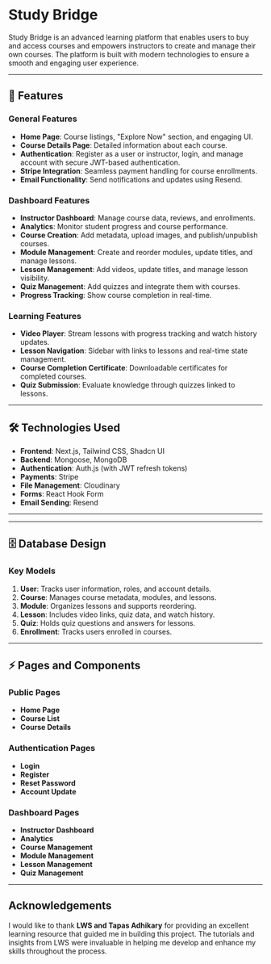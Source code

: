 # Study Bridge

Study Bridge is an advanced learning platform that enables users to buy and access courses and empowers instructors to create and manage their own courses. The platform is built with modern technologies to ensure a smooth and engaging user experience.

---

## 🌟 Features

### General Features
- **Home Page**: Course listings, "Explore Now" section, and engaging UI.
- **Course Details Page**: Detailed information about each course.
- **Authentication**: Register as a user or instructor, login, and manage account with secure JWT-based authentication.
- **Stripe Integration**: Seamless payment handling for course enrollments.
- **Email Functionality**: Send notifications and updates using Resend.

### Dashboard Features
- **Instructor Dashboard**: Manage course data, reviews, and enrollments.
- **Analytics**: Monitor student progress and course performance.
- **Course Creation**: Add metadata, upload images, and publish/unpublish courses.
- **Module Management**: Create and reorder modules, update titles, and manage lessons.
- **Lesson Management**: Add videos, update titles, and manage lesson visibility.
- **Quiz Management**: Add quizzes and integrate them with courses.
- **Progress Tracking**: Show course completion in real-time.

### Learning Features
- **Video Player**: Stream lessons with progress tracking and watch history updates.
- **Lesson Navigation**: Sidebar with links to lessons and real-time state management.
- **Course Completion Certificate**: Downloadable certificates for completed courses.
- **Quiz Submission**: Evaluate knowledge through quizzes linked to lessons.

---

## 🛠️ Technologies Used

- **Frontend**: Next.js, Tailwind CSS, Shadcn UI
- **Backend**: Mongoose, MongoDB
- **Authentication**: Auth.js (with JWT refresh tokens)
- **Payments**: Stripe
- **File Management**: Cloudinary
- **Forms**: React Hook Form
- **Email Sending**: Resend

---


---

## 🗄️ Database Design

### Key Models
1. **User**: Tracks user information, roles, and account details.
2. **Course**: Manages course metadata, modules, and lessons.
3. **Module**: Organizes lessons and supports reordering.
4. **Lesson**: Includes video links, quiz data, and watch history.
5. **Quiz**: Holds quiz questions and answers for lessons.
6. **Enrollment**: Tracks users enrolled in courses.

---

## ⚡ Pages and Components

### Public Pages
- **Home Page**
- **Course List**
- **Course Details**

### Authentication Pages
- **Login**
- **Register**
- **Reset Password**
- **Account Update**

### Dashboard Pages
- **Instructor Dashboard**
- **Analytics**
- **Course Management**
- **Module Management**
- **Lesson Management**
- **Quiz Management**

---

## Acknowledgements

I would like to thank **LWS and Tapas Adhikary** for providing an excellent learning resource that guided me in building this project. The tutorials and insights from LWS were invaluable in helping me develop and enhance my skills throughout the process.
